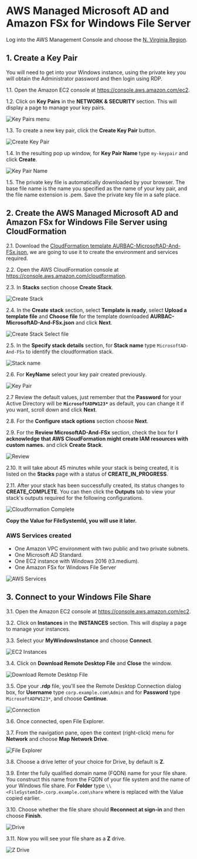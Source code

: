 # AWS Managed Microsoft AD and Amazon FSx for Windows File Server

Log into the AWS Management Console and choose the [N. Virginia Region](http://docs.aws.amazon.com/AWSEC2/latest/UserGuide/using-regions-availability-zones.html).

## 1. Create a Key Pair

You will need to get into your Windows instance, using the private key you will obtain the Administrator password and then login using RDP.

1.1\. Open the Amazon EC2 console at https://console.aws.amazon.com/ec2.

1.2\. Click on **Key Pairs** in the **NETWORK & SECURITY** section. This will display a page to manage your key pairs.

![Key Pairs menu](images/ec2-key-pairs-menu.png)

1.3\. To create a new key pair, click the **Create Key Pair** button.

![Create Key Pair](images/ec2-create-key-pair.png)

1.4\. In the resulting pop up window, for **Key Pair Name** type `my-keypair` and click **Create**.

![Key Pair Name](images/ec2-key-pair-name.png)

1.5\. The private key file is automatically downloaded by your browser. The base file name is the name you specified as the name of your key pair, and the file name extension is .pem. Save the private key file in a safe place.

## 2. Create the AWS Managed Microsoft AD and Amazon FSx for Windows File Server using CloudFormation

2.1\. Download the [CloudFormation template AURBAC-MicrosoftAD-And-FSx.json](scripts/AURBAC-MicrosoftAD-And-FSx.json), we are going to use it to create the environment and services required.

2.2\. Open the AWS CloudFormation console at https://console.aws.amazon.com/cloudformation.
  
2.3\. In **Stacks** section choose **Create Stack**.

![Create Stack](images/cloudformation-create-stack.png)

2.4\. In the **Create stack** section, select **Template is ready**, select **Upload a template file** and **Choose file** for the template downloaded **AURBAC-MicrosoftAD-And-FSx.json** and click **Next**.

![Create Stack Select file](images/cloudformation-create-stack-file.png)

2.5\. In the **Specify stack details** section, for **Stack name** type `MicrosoftAD-And-FSx` to identify the cloudformation stack.

![Stack name](images/cloudformation-stack-name.png)

2.6\. For **KeyName** select your key pair created previously.

![Key Pair](images/cloudformation-key-pair.png)

2.7 Review the default values, just remember that the **Password** for your Active Directory will be **`MicrosoftADPW123*`** as default, you can change it if you want, scroll down and click **Next**.

2.8\. For the **Configure stack options** section choose **Next**.

2.9\. For the **Review MicrosoftAD-And-FSx** section, check the box for **I acknowledge that AWS CloudFormation might create IAM resources with custom names.** and click **Create Stack**.

![Review](images/cloudformation-review.png)

2.10\. It will take about 45 minutes while your stack is being created, it is listed on the **Stacks** page with a status of **CREATE_IN_PROGRESS**.

2.11\. After your stack has been successfully created, its status changes to **CREATE_COMPLETE**. You can then click the **Outputs** tab to view your stack's outputs required for the following configurations.

![Cloudformation Complete](images/cloudformation-create-complete.png)

**Copy the Value for FileSystemId, you will use it later.**

### AWS Services created

* One Amazon VPC environment with two public and two private subnets.
* One Microsoft AD Standard.
* One EC2 instance with Windows 2016 (t3.medium).
* One Amazon FSx for Windows File Server

![AWS Services](images/microsoftad-and-fsx.png)

## 3. Connect to your Windows File Share

3.1\. Open the Amazon EC2 console at https://console.aws.amazon.com/ec2.

3.2\. Click on **Instances** in the **INSTANCES** section. This will display a page to manage your instances.

3.3\. Select your **MyWindowsInstance** and choose **Connect**.

![EC2 Instances](images/ec2-instances.png)

3.4\. Click on **Download Remote Desktop File** and **Close** the window.

![Download Remote Desktop File](images/ec2-connect.png)

3.5\. Ope your **.rdp** file, you'll see the Remote Desktop Connection dialog box, for **Username** type `corp.example.com\Admin` and for **Password** type `MicrosoftADPW123*`, and choose **Continue**.

![Connection](images/ec2-connection.png)

3.6\. Once connected, open File Explorer.

3.7\. From the navigation pane, open the context (right-click) menu for **Network** and choose **Map Network Drive**.

![File Explorer](images/ec2-file-explorer.png)

3.8\. Choose a drive letter of your choice for Drive, by default is **Z**.

3.9\. Enter the fully qualified domain name (FQDN) name for your file share. You construct this name from the FQDN of your file system and the name of your Windows file share. For **Folder** type `\\<FileSystemId>.corp.example.com\share` where <FileSystemId> is replaced with the Value copied earlier.

3.10\. Choose whether the file share should **Reconnect at sign-in** and then choose **Finish**.

![Drive](images/ec2-drive.png)

3.11\. Now you will see your file share as a **Z** drive.

![Z Drive](images/ec2-z-drive.png)

